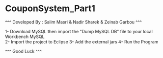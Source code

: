 # CouponSystem_Part1

^^^ Developed By :  Salim Masri  & Nadir Sharek  &  Zeinab Garbou ^^^

1- Download MySQL then import the "Dump MySQL DB" file to your local Workbench MySQL<br>
2- Import the project to Eclipse
3- Add the external jars
4- Run the Program

^^^ Good Luck ^^^
